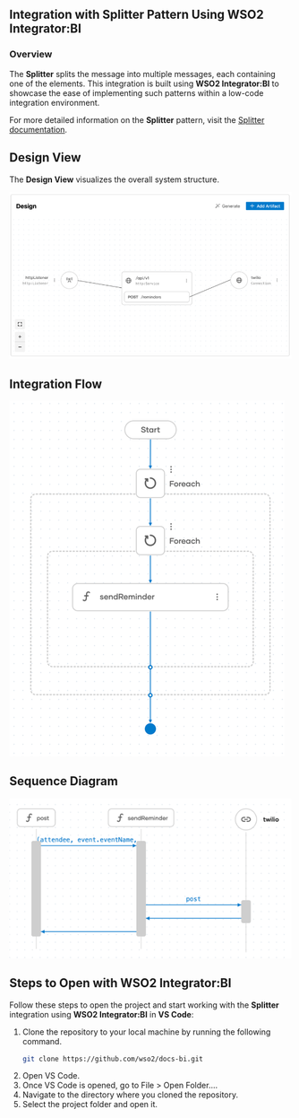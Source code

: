 ## Integration with Splitter Pattern Using WSO2 Integrator:BI

### Overview

The **Splitter** splits the message into multiple messages, each containing one of the elements.
This integration is built using **WSO2 Integrator:BI** to showcase the ease of implementing such patterns within a low-code integration environment.

For more detailed information on the **Splitter** pattern, visit the [Splitter documentation](https://www.enterpriseintegrationpatterns.com/patterns/messaging/Sequencer.html).

## Design View

The **Design View** visualizes the overall system structure.

![Design View](design.png)

## Integration Flow

![Flow Diagram](flow.png)

## Sequence Diagram

![Flow Diagram](sequence.png)

## Steps to Open with WSO2 Integrator:BI

Follow these steps to open the project and start working with the **Splitter** integration using **WSO2 Integrator:BI** in **VS Code**:

1. Clone the repository to your local machine by running the following command.
   ```bash
   git clone https://github.com/wso2/docs-bi.git

2. Open VS Code.
3. Once VS Code is opened, go to File > Open Folder....
4. Navigate to the directory where you cloned the repository.
5. Select the project folder and open it.
